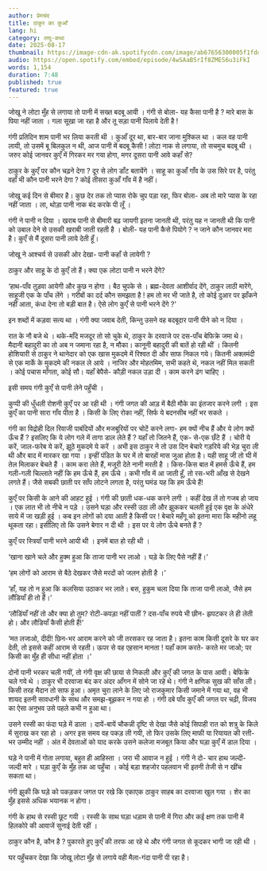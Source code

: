```yaml
---
author: प्रेमचंद
title: ठाकुर का कुआँ
lang: hi
category: लघु-कथा
date: 2025-08-17
thumbnail: https://image-cdn-ak.spotifycdn.com/image/ab67656300005f1fdd65390f39c9c6bd418bcd0a
audio: https://open.spotify.com/embed/episode/4wSAaB5rIf8ZMES6u3iFkI
words: 1,154
duration: 7:48
published: true
featured: true
---
```


जोखू ने लोटा मुँह से लगाया तो पानी में सख्त बदबू आयी । गंगी से बोला- यह कैसा पानी है ? मारे बास के पिया नहीं जाता । गला सूखा जा रहा है और तू सड़ा पानी पिलाये देती है !

गंगी प्रतिदिन शाम पानी भर लिया करती थी । कुआँ दूर था, बार-बार जाना मुश्किल था । कल वह पानी लायी, तो उसमें बू बिलकुल न थी, आज पानी में बदबू कैसी ! लोटा नाक से लगाया, तो सचमुच बदबू थी । जरुर कोई जानवर कुएँ में गिरकर मर गया होगा, मगर दूसरा पानी आवे कहाँ से?

ठाकुर के कुएँ पर कौन चढ़ने देगा ? दूर से लोग डाँट बतायेंगे । साहू का कुआँ गाँव के उस सिरे पर है, परंतु वहाँ भी कौन पानी भरने देगा ? कोई तीसरा कुआँ गाँव में है नहीं।

जोखू कई दिन से बीमार है। कुछ देर तक तो प्यास रोके चुप पड़ा रहा, फिर बोला- अब तो मारे प्यास के रहा नहीं जाता । ला, थोड़ा पानी नाक बंद करके पी लूँ ।

गंगी ने पानी न दिया । खराब पानी से बीमारी बढ़ जायगी इतना जानती थी, परंतु यह न जानती थी कि पानी को उबाल देने से उसकी खराबी जाती रहती है । बोली- यह पानी कैसे पियोगे ? न जाने कौन जानवर मरा है। कुएँ से मैं दूसरा पानी लाये देती हूँ।

जोखू ने आश्चर्य से उसकी ओर देखा- पानी कहाँ से लायेगी ?

ठाकुर और साहू के दो कुएँ तो हैं। क्या एक लोटा पानी न भरने देंगे?

‘हाथ-पाँव तुड़वा आयेगी और कुछ न होगा । बैठ चुपके से । ब्रह्म-देवता आशीर्वाद देंगे, ठाकुर लाठी मारेंगे, साहूजी एक के पाँच लेंगे । गरीबों का दर्द कौन समझता है ! हम तो मर भी जाते है, तो कोई दुआर पर झाँकने नहीं आता, कंधा देना तो बड़ी बात है। ऐसे लोग कुएँ से पानी भरने देंगे ?’

इन शब्दों में कड़वा सत्य था । गंगी क्या जवाब देती, किन्तु उसने वह बदबूदार पानी पीने को न दिया ।

रात के नौ बजे थे । थके-माँदे मजदूर तो सो चुके थे, ठाकुर के दरवाजे पर दस-पाँच बेफिक्रे जमा थे। मैदानी बहादुरी का तो अब न जमाना रहा है, न मौका। कानूनी बहादुरी की बातें हो रही थीं । कितनी होशियारी से ठाकुर ने थानेदार को एक खास मुकदमे में रिश्वत दी और साफ निकल गये। कितनी अक्लमंदी से एक मार्के के मुकदमे की नकल ले आये । नाजिर और मोहतमिम, सभी कहते थे, नकल नहीं मिल सकती । कोई पचास माँगता, कोई सौ। यहाँ बेपैसे- कौड़ी नकल उड़ा दी । काम करने ढंग चाहिए ।

इसी समय गंगी कुएँ से पानी लेने पहुँची ।

कुप्पी की धुँधली रोशनी कुएँ पर आ रही थी । गंगी जगत की आड़ में बैठी मौके का इंतजार करने लगी । इस कुएँ का पानी सारा गाँव पीता है । किसी के लिए रोका नहीं, सिर्फ ये बदनसीब नहीं भर सकते ।

गंगी का विद्रोही दिल रिवाजी पाबंदियों और मजबूरियों पर चोटें करने लगा- हम क्यों नीच हैं और ये लोग क्यों ऊँच हैं ? इसलिए कि ये लोग गले में तागा डाल लेते हैं ? यहाँ तो जितने हैं, एक- से-एक छँटे हैं । चोरी ये करें, जाल-फरेब ये करें, झूठे मुकदमे ये करें । अभी इस ठाकुर ने तो उस दिन बेचारे गड़रिये की भेड़ चुरा ली थी और बाद में मारकर खा गया । इन्हीं पंडित के घर में तो बारहों मास जुआ होता है। यही साहू जी तो घी में तेल मिलाकर बेचते हैं । काम करा लेते हैं, मजूरी देते नानी मरती है । किस-किस बात में हमसे ऊँचे हैं, हम गली-गली चिल्लाते नहीं कि हम ऊँचे हैं, हम ऊँचे । कभी गाँव में आ जाती हूँ, तो रस-भरी आँख से देखने लगते हैं। जैसे सबकी छाती पर साँप लोटने लगता है, परंतु घमंड यह कि हम ऊँचे हैं!

कुएँ पर किसी के आने की आहट हुई । गंगी की छाती धक-धक करने लगी । कहीं देख लें तो गजब हो जाय । एक लात भी तो नीचे न पड़े । उसने घड़ा और रस्सी उठा ली और झुककर चलती हुई एक वृक्ष के अंधेरे साये में जा खड़ी हुई । कब इन लोगों को दया आती है किसी पर ! बेचारे महँगू को इतना मारा कि महीनो लहू थूकता रहा। इसीलिए तो कि उसने बेगार न दी थी । इस पर ये लोग ऊँचे बनते हैं ?

कुएँ पर स्त्रियाँ पानी भरने आयी थी । इनमें बात हो रही थी ।

‘खाना खाने चले और हुक्म हुआ कि ताजा पानी भर लाओ । घड़े के लिए पैसे नहीं हैं।’

‘हम लोगों को आराम से बैठे देखकर जैसे मरदों को जलन होती है ।’

‘हाँ, यह तो न हुआ कि कलसिया उठाकर भर लाते। बस, हुकुम चला दिया कि ताजा पानी लाओ, जैसे हम लौंडियाँ ही तो हैं।’

‘लौडिंयाँ नहीं तो और क्या हो तुम? रोटी-कपड़ा नहीं पातीं ? दस-पाँच रुपये भी छीन- झपटकर ले ही लेती हो। और लौडियाँ कैसी होती हैं!’

‘मत लजाओ, दीदी! छिन-भर आराम करने को जी तरसकर रह जाता है। इतना काम किसी दूसरे के घर कर देती, तो इससे कहीं आराम से रहती। ऊपर से वह एहसान मानता ! यहाँ काम करते- करते मर जाओ; पर किसी का मुँह ही सीधा नहीं होता ।’

दोनों पानी भरकर चली गयीं, तो गंगी वृक्ष की छाया से निकली और कुएँ की जगत के पास आयी। बेफिक्रे चले गये थे । ठाकुर भी दरवाजा बंद कर अंदर आँगन में सोने जा रहे थे। गंगी ने क्षणिक सुख की साँस ली। किसी तरह मैदान तो साफ हुआ। अमृत चुरा लाने के लिए जो राजकुमार किसी जमाने में गया था, वह भी शायद इतनी सावधानी के साथ और समझ-बूझकर न गया हो । गंगी दबे पाँव कुएँ की जगत पर चढ़ी, विजय का ऐसा अनुभव उसे पहले कभी न हुआ था।

उसने रस्सी का फंदा घड़े में डाला । दायें-बायें चौकन्नी दृष्टि से देखा जैसे कोई सिपाही रात को शत्रु के किले में सुराख कर रहा हो । अगर इस समय वह पकड़ ली गयी, तो फिर उसके लिए माफी या रियायत की रत्ती-भर उम्मीद नहीं । अंत में देवताओं को याद करके उसने कलेजा मजबूत किया और घड़ा कुएँ में डाल दिया ।

घड़े ने पानी में गोता लगाया, बहुत ही आहिस्ता । जरा भी आवाज न हुई । गंगी ने दो- चार हाथ जल्दी-जल्दी मारे । घड़ा कुएँ के मुँह तक आ पहुँचा । कोई बड़ा शहजोर पहलवान भी इतनी तेजी से न खींच सकता था।

गंगी झुकी कि घड़े को पकड़कर जगत पर रखे कि एकाएक ठाकुर साहब का दरवाजा खुल गया । शेर का मुँह इससे अधिक भयानक न होगा।

गंगी के हाथ से रस्सी छूट गयी । रस्सी के साथ घड़ा धड़ाम से पानी में गिरा और कई क्षण तक पानी में हिलकोरे की आवाजें सुनाई देती रहीं ।

ठाकुर कौन है, कौन है ? पुकारते हुए कुएँ की तरफ आ रहे थे और गंगी जगत से कूदकर भागी जा रही थी ।

घर पहुँचकर देखा कि जोखू लोटा मुँह से लगाये वही मैला-गंदा पानी पी रहा है।